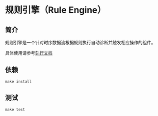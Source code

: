 # 规则引擎（Rule Engine）

## 简介

规则引擎是一个针对时序数据流根据规则执行自动诊断并触发相应操作的组件。

具体使用请参考[刻行文档](https://docs.coscene.cn/docs/recipes/data-diagnosis/rule-engine)

## 依赖

```shell
make install
```

## 测试

```shell
make test
```